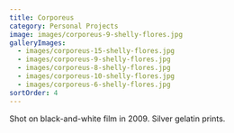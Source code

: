 ```yaml
---
title: Corporeus
category: Personal Projects
image: images/corporeus-9-shelly-flores.jpg
galleryImages:
  - images/corporeus-15-shelly-flores.jpg
  - images/corporeus-9-shelly-flores.jpg
  - images/corporeus-8-shelly-flores.jpg
  - images/corporeus-10-shelly-flores.jpg
  - images/corporeus-6-shelly-flores.jpg
sortOrder: 4
---
```

Shot on black-and-white film in 2009. Silver gelatin prints.